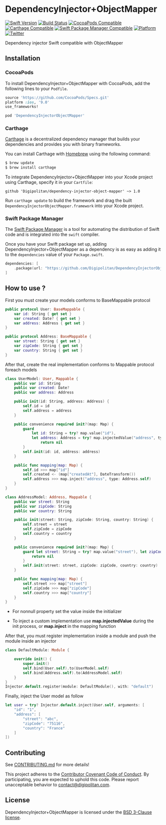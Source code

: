 DependencyInjector+ObjectMapper
=================================

[![Swift Version](https://img.shields.io/badge/swift-4.0-orange.svg?style=flat)](https://developer.apple.com/swift/)
[![Build Status](https://travis-ci.org/Digipolitan/dependency-injector-object-mapper.svg?branch=master)](https://travis-ci.org/Digipolitan/dependency-injector-object-mapper)
[![CocoaPods Compatible](https://img.shields.io/cocoapods/v/DependencyInjectorObjectMapper.svg)](https://img.shields.io/cocoapods/v/DependencyInjectorObjectMapper.svg)
[![Carthage Compatible](https://img.shields.io/badge/carthage-compatible-brightgreen.svg?style=flat)](https://github.com/Carthage/Carthage)
[![Swift Package Manager Compatible](https://img.shields.io/badge/swift%20package%20manager-compatible-brightgreen.svg?style=flat)](https://swift.org/package-manager/)
[![Platform](https://img.shields.io/cocoapods/p/DependencyInjectorObjectMapper.svg?style=flat)](http://cocoadocs.org/docsets/DependencyInjectorObjectMapper)
[![Twitter](https://img.shields.io/badge/twitter-@Digipolitan-blue.svg?style=flat)](http://twitter.com/Digipolitan)

Dependency injector Swift compatible with ObjectMapper

## Installation

### CocoaPods

To install DependencyInjector+ObjectMapper with CocoaPods, add the following lines to your `Podfile`.

```ruby
source 'https://github.com/CocoaPods/Specs.git'
platform :ios, '9.0'
use_frameworks!

pod 'DependencyInjectorObjectMapper'
```

### Carthage

[Carthage](https://github.com/Carthage/Carthage) is a decentralized dependency manager that builds your dependencies and provides you with binary frameworks.

You can install Carthage with [Homebrew](http://brew.sh/) using the following command:

```bash
$ brew update
$ brew install carthage
```

To integrate DependencyInjector+ObjectMapper into your Xcode project using Carthage, specify it in your `Cartfile`:

```
github 'Digipolitan/dependency-injector-object-mapper' ~> 1.0
```

Run `carthage update` to build the framework and drag the built `DependencyInjectorObjectMapper.framework` into your Xcode project.

### Swift Package Manager

The [Swift Package Manager](https://swift.org/package-manager/) is a tool for automating the distribution of Swift code and is integrated into the `swift` compiler.

Once you have your Swift package set up, adding DependencyInjector+ObjectMapper as a dependency is as easy as adding it to the `dependencies` value of your `Package.swift`.

```swift
dependencies: [
    .package(url: "https://github.com/Digipolitan/DependencyInjectorObjectMapper.git", from: "1.0.0")
]
```

## How to use ?

First you must create your models conforms to BaseMappable protocol

```swift
public protocol User: BaseMappable {
    var id: String { get set }
    var created: Date? { get set }
    var address: Address { get set }
}

public protocol Address: BaseMappable {
    var street: String { get set }
    var zipCode: String { get set }
    var country: String { get set }
}
```

After that, create the real implementation conforms to Mappable protocol foreach models

```swift
class UserModel: User, Mappable {
    public var id: String
    public var created: Date?
    public var address: Address

    public init(id: String, address: Address) {
        self.id = id
        self.address = address
    }

    public convenience required init?(map: Map) {
        guard
            let id: String = try? map.value("id"),
            let address: Address = try? map.injectedValue("address", type: Address.self) else {
                return nil
        }
        self.init(id: id, address: address)
    }

    public func mapping(map: Map) {
        self.id >>> map["id"]
        self.created <- (map["createdAt"], DateTransform())
        self.address >>> map.inject("address", type: Address.self)
    }
}

class AddressModel: Address, Mappable {
    public var street: String
    public var zipCode: String
    public var country: String

    public init(street: String, zipCode: String, country: String) {
        self.street = street
        self.zipCode = zipCode
        self.country = country
    }

    public convenience required init?(map: Map) {
        guard let street: String = try? map.value("street"), let zipCode: String = try? map.value("zipCode"), let country: String = try? map.value("country") else {
            return nil
        }
        self.init(street: street, zipCode: zipCode, country: country)
    }

    public func mapping(map: Map) {
        self.street >>> map["street"]
        self.zipCode >>> map["zipCode"]
        self.country >>> map["country"]
    }
}
```

* For nonnull property set the value inside the initializer

* To inject a custom implementation use **map.injectedValue** during the init process, or **map.inject** in the mapping function

After that, you must register implementation inside a module and push the module inside an injector

```swift
class DefaultModule: Module {

    override init() {
        super.init()
        self.bind(User.self).to(UserModel.self)
        self.bind(Address.self).to(AddressModel.self)
    }
}
Injector.default.register(module: DefaultModule(), with: "default")
```

Finally, inject the User model as follow

```swift
let user = try? Injector.default.inject(User.self, arguments: [
    "id": "1",
    "address": [
        "street": "abc",
        "zipCode": "75116",
        "country": "France"
    ]
])
```

## Contributing

See [CONTRIBUTING.md](CONTRIBUTING.md) for more details!

This project adheres to the [Contributor Covenant Code of Conduct](CODE_OF_CONDUCT.md).
By participating, you are expected to uphold this code. Please report
unacceptable behavior to [contact@digipolitan.com](mailto:contact@digipolitan.com).

## License

DependencyInjector+ObjectMapper is licensed under the [BSD 3-Clause license](LICENSE).

